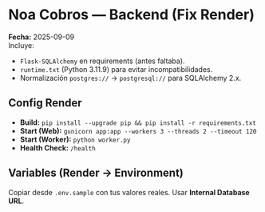# Noa Cobros — Backend (Fix Render)

**Fecha:** 2025-09-09  
Incluye:
- `Flask-SQLAlchemy` en requirements (antes faltaba).
- `runtime.txt` (Python 3.11.9) para evitar incompatibilidades.
- Normalización `postgres://` → `postgresql://` para SQLAlchemy 2.x.

## Config Render
- **Build:** `pip install --upgrade pip && pip install -r requirements.txt`
- **Start (Web):** `gunicorn app:app --workers 3 --threads 2 --timeout 120`
- **Start (Worker):** `python worker.py`
- **Health Check:** `/health`

## Variables (Render → Environment)
Copiar desde `.env.sample` con tus valores reales. Usar **Internal Database URL**.
